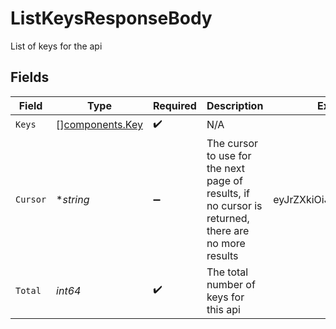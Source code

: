 # ListKeysResponseBody

List of keys for the api


## Fields

| Field                                                                                               | Type                                                                                                | Required                                                                                            | Description                                                                                         | Example                                                                                             |
| --------------------------------------------------------------------------------------------------- | --------------------------------------------------------------------------------------------------- | --------------------------------------------------------------------------------------------------- | --------------------------------------------------------------------------------------------------- | --------------------------------------------------------------------------------------------------- |
| `Keys`                                                                                              | [][components.Key](../../models/components/key.md)                                                  | :heavy_check_mark:                                                                                  | N/A                                                                                                 |                                                                                                     |
| `Cursor`                                                                                            | **string*                                                                                           | :heavy_minus_sign:                                                                                  | The cursor to use for the next page of results, if no cursor is returned, there are no more results | eyJrZXkiOiJrZXlfMTIzNCJ9                                                                            |
| `Total`                                                                                             | *int64*                                                                                             | :heavy_check_mark:                                                                                  | The total number of keys for this api                                                               |                                                                                                     |